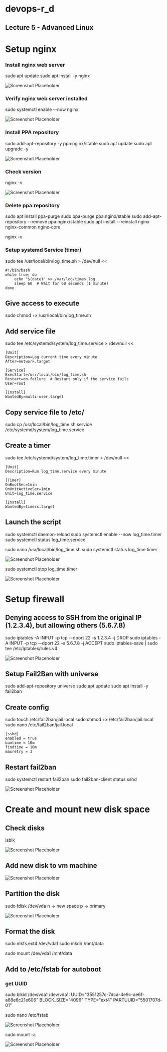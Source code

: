 # devops-r_d

## Lecture 5 - Advanced Linux

# Setup nginx

### Install nginx web server 
sudo apt update
sudo apt install -y nginx

![Screenshot Placeholder](./images/install_nginx.png)

###  Verify nginx web server installed 
sudo systemctl enable --now nginx

![Screenshot Placeholder](./images/check_nginx_installed.png)

### Install PPA repository
sudo add-apt-repository -y ppa:nginx/stable
sudo apt update
sudo apt upgrade -y

![Screenshot Placeholder](./images/add_ppa_repository.png)


### Check version 
nginx -v

![Screenshot Placeholder](./images/nginx_update.png)

### Delete ppa:repository 
sudo apt install ppa-purge
sudo ppa-purge ppa:nginx/stable 
sudo add-apt-repository --remove ppa:nginx/stable
sudo apt install --reinstall nginx nginx-common nginx-core

nginx -v

### Setup systemd Service (timer)

sudo tee /usr/local/bin/log_time.sh > /dev/null <<
```
#!/bin/bash
while true; do
    echo "$(date)" >> /var/log/times.log
    sleep 60  # Wait for 60 seconds (1 minute)
done
```

## Give access to execute 

sudo chmod +x /usr/local/bin/log_time.sh

## Add service file 

sudo tee /etc/systemd/system/log_time.service > /dev/null <<
```
[Unit]
Description=Log current time every minute
After=network.target

[Service]
ExecStart=/usr/local/bin/log_time.sh
Restart=on-failure  # Restart only if the service fails
User=root

[Install]
WantedBy=multi-user.target
```

## Copy service file to /etc/ 

sudo cp /usr/local/bin/log_time.sh.service /etc/systemd/system/log_time.service


## Create a timer 

sudo tee /etc/systemd/system/log_time.timer > /dev/null <<
```
[Unit]
Description=Run log_time.service every minute

[Timer]
OnBootSec=1min
OnUnitActiveSec=1min
Unit=log_time.service

[Install]
WantedBy=timers.target
```

## Launch the script 

sudo systemctl daemon-reload
sudo systemctl enable --now log_time.timer
sudo systemctl status log_time.service

sudo nano /usr/local/bin/log_time.sh
sudo systemctl status log_time.timer

![Screenshot Placeholder](./images/start_timer.png)
 
sudo systemctl stop log_time.timer

![Screenshot Placeholder](./images/stop_timer.png)

# Setup firewall


## Denying access to SSH from the original IP (1.2.3.4), but allowing others (5.6.7.8)

sudo iptables -A INPUT -p tcp --dport 22 -s 1.2.3.4 -j DROP
sudo iptables -A INPUT -p tcp --dport 22 -s 5.6.7.8 -j ACCEPT
sudo iptables-save | sudo tee /etc/iptables/rules.v4

![Screenshot Placeholder](./images/iptable_create_rules.png)

## Setup Fail2Ban with universe

sudo add-apt-repository universe
sudo apt update
sudo apt install -y fail2ban

## Create config 
sudo touch /etc/fail2ban/jail.local
sudo chmod +x /etc/fail2ban/jail.local
sudo nano /etc/fail2ban/jail.local
```
[sshd]
enabled = true
bantime = 10m
findtime = 10m
maxretry = 3
```
## Restart fail2ban

sudo systemctl restart fail2ban
sudo fail2ban-client status sshd

![Screenshot Placeholder](./images/fail2ban.png)


# Create and mount new disk space 

## Check disks 
lsblk

![Screenshot Placeholder](./images/disks.png)

## Add new disk to vm machine 

![Screenshot Placeholder](./images/add_new_disk.png)

## Partition the disk 
sudo fdisk /dev/vda
n -> new space 
p -> primary 

![Screenshot Placeholder](./images/partition_disk.png)

## Format the disk
sudo mkfs.ext4 /dev/vda1
sudo mkdir /mnt/data

sudo mount /dev/vda1 /mnt/data

## Add to /etc/fstab for autoboot

### get UUID 
sudo blkid /dev/vda1
/dev/vda1: UUID="3551257c-7dca-4e9c-ae6f-a68e6c21e606" BLOCK_SIZE="4096" TYPE="ext4" PARTUUID="5501707d-01"

sudo nano /etc/fstab

![Screenshot Placeholder](./images/add_fstab.png)

sudo mount -a

![Screenshot Placeholder](./images/show_new_disk_mounted.png)
